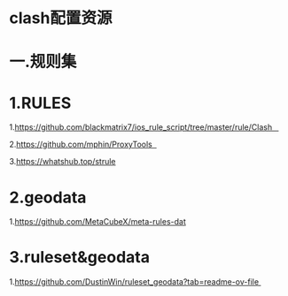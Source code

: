 # clash配置资源
# 一.规则集
# 1.RULES 
1.https://github.com/blackmatrix7/ios_rule_script/tree/master/rule/Clash   

2.https://github.com/mphin/ProxyTools  

3.https://whatshub.top/strule
# 2.geodata
1.https://github.com/MetaCubeX/meta-rules-dat
# 3.ruleset&geodata  
1.https://github.com/DustinWin/ruleset_geodata?tab=readme-ov-file 
